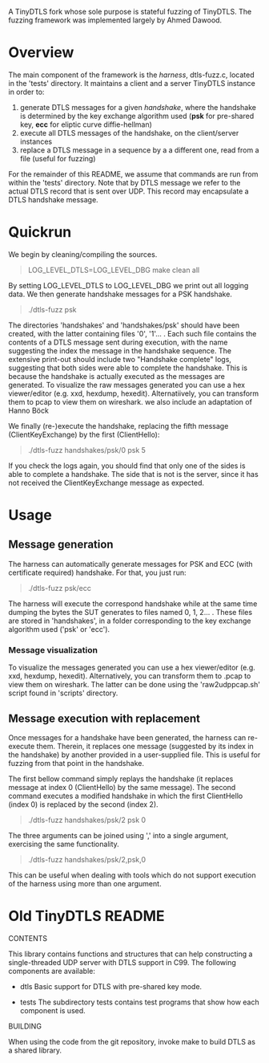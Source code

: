 A TinyDTLS fork whose sole purpose is stateful fuzzing of TinyDTLS. 
The fuzzing framework was implemented largely by Ahmed Dawood.

# Overview
The main component of the framework is the *harness*, dtls-fuzz.c, located in the 'tests' directory.
It maintains a client and a server TinyDTLS instance in order to:
1. generate DTLS messages for a given *handshake*, where the handshake is determined by the key exchange algorithm used (**psk** for pre-shared key, **ecc** for eliptic curve diffie-hellman)
2. execute all DTLS messages of the handshake, on the client/server instances
3. replace a DTLS message in a sequence by a a different one, read from a file (useful for fuzzing) 

For the remainder of this README, we assume that commands are run from within the 'tests' directory.
Note that by DTLS message we refer to the actual DTLS record that is sent over UDP.
This record may encapsulate a DTLS handshake message.

# Quickrun

We begin by cleaning/compiling the sources.

> LOG_LEVEL_DTLS=LOG_LEVEL_DBG make clean all

By setting LOG_LEVEL_DTLS to LOG_LEVEL_DBG we print out all logging data. 
We then generate handshake messages for a PSK handshake.

> ./dtls-fuzz psk

The directories 'handshakes' and 'handshakes/psk' should have been created, with the latter containing files '0', '1'... .
Each such file contains the contents of a DTLS message sent during execution, with the name suggesting the index the message in the handshake sequence.
The extensive print-out should include two "Handshake complete" logs, suggesting that both sides were able to complete the handshake.
This is because the handshake is actually executed as the messages are generated.
To visualize the raw messages generated you can use a hex viewer/editor (e.g. xxd, hexdump, hexedit).
Alternatiively, you can transform them to pcap to view them on wireshark. we also include an adaptation of Hanno Böck

We finally (re-)execute the handshake, replacing the fifth message (ClientKeyExchange) by the first (ClientHello):

> ./dtls-fuzz handshakes/psk/0 psk 5

If you check the logs again, you should find that only one of the sides is able to complete a handshake. 
The side that is not is the server, since it has not received the ClientKeyExchange message as expected.

# Usage

## Message generation
The harness can automatically generate messages for PSK and ECC (with certificate required)  handshake. For that, you just run:

> ./dtls-fuzz psk/ecc

The harness will execute the correspond handshake while at the same time dumping the bytes the SUT generates to files named 0, 1, 2... .
These files are stored in 'handshakes', in a folder corresponding to the key exchange algorithm used ('psk' or 'ecc').

### Message visualization
To visualize the messages generated you can use a hex viewer/editor (e.g. xxd, hexdump, hexedit).
Alternatively, you can transform them to .pcap to view them on wireshark.
The latter can be done using the 'raw2udppcap.sh' script found in 'scripts' directory.

## Message execution with replacement
Once messages for a handshake have been generated, the harness can re-execute them.
Therein, it replaces one message (suggested by its index in the handshake) by another provided in a user-supplied file.
This is useful for fuzzing from that point in the handshake.

The first bellow command simply replays the handshake (it replaces message at index 0 (ClientHello) by the same message).
The second command executes a modified handshake in which the first ClientHello (index 0) is replaced by the second (index 2).

> ./dtls-fuzz handshakes/psk/2 psk 0

The three arguments can be joined using ',' into a single argument, exercising the same functionality.
> ./dtls-fuzz handshakes/psk/2,psk,0

This can be useful when dealing with tools which do not support execution of the harness using more than one argument.


# Old TinyDTLS README
CONTENTS

This library contains functions and structures that can help
constructing a single-threaded UDP server with DTLS support in
C99. The following components are available:

* dtls
  Basic support for DTLS with pre-shared key mode.

* tests
  The subdirectory tests contains test programs that show how each
  component is used.

BUILDING

When using the code from the git repository, invoke make to build DTLS as a
shared library.
